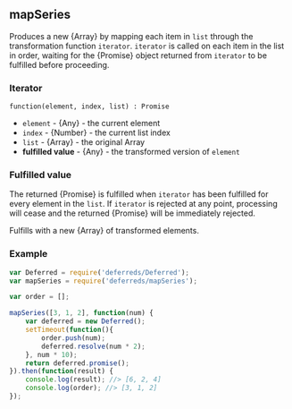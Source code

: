## mapSeries

Produces a new {Array} by mapping each item in `list` through the
transformation function `iterator`. `iterator` is called on each item in the
list in order, waiting for the {Promise} object returned from `iterator` to be
fulfilled before proceeding.


### Iterator

`function(element, index, list) : Promise`

* `element` - {Any} - the current element
* `index` - {Number} - the current list index
* `list` - {Array} - the original Array
* **fulfilled value** - {Any} - the transformed version of `element`


### Fulfilled value

The returned {Promise} is fulfilled when `iterator` has been fulfilled for
every element in the `list`.  If `iterator` is rejected at any point,
processing will cease and the returned {Promise} will be immediately rejected.

Fulfills with a new {Array} of transformed elements.


### Example

```js
var Deferred = require('deferreds/Deferred');
var mapSeries = require('deferreds/mapSeries');

var order = [];

mapSeries([3, 1, 2], function(num) {
	var deferred = new Deferred();
	setTimeout(function(){
		order.push(num);
		deferred.resolve(num * 2);
	}, num * 10);
	return deferred.promise();
}).then(function(result) {
	console.log(result); //> [6, 2, 4]
	console.log(order); //> [3, 1, 2]
});
```
